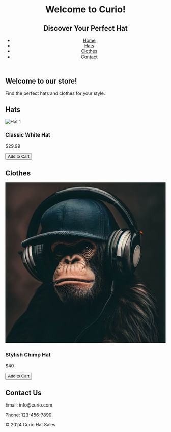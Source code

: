 <!DOCTYPE html>
<html lang="en">
<head>
    <meta charset="UTF-8">
    <meta name="viewport" content="width=device-width, initial-scale=1.0">
    <title>Curio - Hat Sales</title>
    <link rel="stylesheet" href="styles.css">
</head>
<body>
    <header>
        <h1>Welcome to Curio!</h1>
        <h2>Discover Your Perfect Hat</h2>
        <nav>
            <ul>
                <li><a href="#home">Home</a></li>
                <li><a href="#hats">Hats</a></li>
                <li><a href="#clothes">Clothes</a></li>
                <li><a href="#contact">Contact</a></li>
            </ul>
        </nav>
    </header>
    <section id="home">
        <h2>Welcome to our store!</h2>
        <p>Find the perfect hats and clothes for your style.</p>
    </section>
    <section id="hats">
        <h2>Hats</h2>
        <!-- Add your hat products here -->
        <div class="product">
            <img src="mediamodifier-DT7ercyDWjs-unsplash.jpg" alt="Hat 1">
            <h3>Classic White Hat</h3>
            <p>$29.99</p>
            <button>Add to Cart</button>
        </div>
        <!-- Repeat the above structure for each hat -->
    </section>
    <section id="clothes">
        <h2>Clothes</h2>
        <!-- Add your clothes products here -->
        <div class="product">
            <img src="chimp-8055049.jpg" alt="Clothes 1">
            <h3>Stylish Chimp Hat</h3>
            <p>$40</p>
            <button>Add to Cart</button>
        </div>
        <!-- Repeat the above structure for each clothing item -->
    </section>
    <section id="contact">
        <h2>Contact Us</h2>
        <p>Email: info@curio.com</p>
        <p>Phone: 123-456-7890</p>
    </section>
    <footer>
        <p>&copy; 2024 Curio Hat Sales</p>
    </footer>
    <script src="script.js"></script>
</body>
</html>
